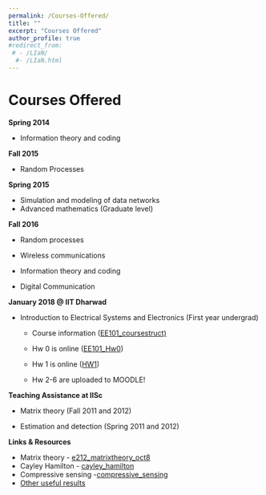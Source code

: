 ```yaml
---
permalink: /Courses-Offered/
title: ""
excerpt: "Courses Offered"
author_profile: true
#redirect_from: 
 # - /LIaN/
  #- /LIaN.html
---
```


# Courses Offered

**Spring 2014**

- Information theory and coding

**Fall 2015**

- Random Processes

**Spring 2015**

- Simulation and modeling of data networks 
- Advanced mathematics (Graduate level)

**Fall 2016**

- Random processes

- Wireless communications 

- Information theory and coding 

- Digital Communication

  

**January 2018 @ IIT Dharwad**

  - Introduction to Electrical Systems and Electronics (First year undergrad)
    
    - Course information ([EE101_coursestruct)](https://bharathbettagerenagaraja.files.wordpress.com/2018/01/ee101_coursestruct.pdf)
    
    - Hw 0 is online ([EE101_Hw0](https://bharathbettagerenagaraja.files.wordpress.com/2018/01/ee101_hw01.pdf))
    
    - Hw 1 is online ([HW1](https://bharathbettagerenagaraja.files.wordpress.com/2018/02/hw1.pdf))
    
    - Hw 2-6 are uploaded to MOODLE!
    

**Teaching Assistance at IISc**

- Matrix theory (Fall 2011 and 2012)

- Estimation and detection (Spring 2011 and 2012)     

  

**Links & Resources**

- Matrix theory - [e212_matrixtheory_oct8]()
- Cayley Hamilton  - [cayley_hamilton](https://bharathbettagerenagaraja.files.wordpress.com/2016/07/cayley_hamilton.pdf)
- Compressive sensing -[compressive_sensing](https://bharathbettagerenagaraja.files.wordpress.com/2016/07/compressive_sensing.pdf)
- [Other useful results]() 
